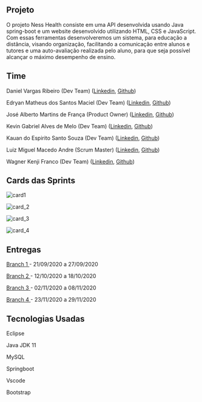 
## Projeto

O projeto Ness Health consiste em uma API desenvolvida usando Java spring-boot e um website desenvolvido utilizando HTML, CSS e JavaScript. Com essas ferramentas desenvolveremos um sistema, para educação a distância, visando organização, facilitando a comunicação entre alunos e tutores e uma auto-avaliação realizada pelo aluno, para que seja possível alcançar o máximo desempenho de ensino.

## Time

Daniel Vargas Ribeiro (Dev Team)
([Linkedin](https://www.linkedin.com/in/daniel-vargas-8b806a184/),
[Github](https://github.com/DanVargaa))

Edryan Matheus dos Santos Maciel (Dev Team)
([Linkedin](),
[Github]())

José Alberto Martins de França  (Product Owner)
([Linkedin](),
[Github]())

Kevin Gabriel Alves de Melo (Dev Team)
([Linkedin](https://www.linkedin.com/in/kevin-melo-1004/),
[Github](https://github.com/kevingabrielmelo))

Kauan do Espirito Santo Souza (Dev Team)
([Linkedin](),
[Github]())

Luiz Miguel Macedo Andre (Scrum Master)
([Linkedin](https://www.linkedin.com/in/luiz-miguel-475347193/),
[Github](https://github.com/Salitop))

Wagner Kenji Franco (Dev Team)
([Linkedin](),
[Github]())

## Cards das Sprints

![card1](https://github.com/kevingabrielmelo/nLearning-Team2/blob/master/readme-assets/Card_1.png)

![card_2](https://github.com/kevingabrielmelo/nLearning-Team2/blob/master/readme-assets/Card_2.png)

![card_3](https://github.com/kevingabrielmelo/nLearning-Team2/blob/master/readme-assets/Card_3.png)

![card_4](https://github.com/kevingabrielmelo/nLearning-Team2/blob/master/readme-assets/Card_4.png)

## Entregas

<a href='https://github.com/kevingabrielmelo/nLearning-Team2/tree/sprint_1'> Branch 1 </a>-
21/09/2020 a 27/09/2020

<a href='https://github.com/kevingabrielmelo/nLearning-Team2/tree/sprint_2'> Branch 2 </a>-
12/10/2020 a 18/10/2020	


<a href='https://github.com/kevingabrielmelo/nLearning-Team2/tree/sprint_3'> Branch 3 </a>- 
02/11/2020 a 08/11/2020	


<a href='https://github.com/kevingabrielmelo/nLearning-Team2/tree/sprint_4'> Branch 4 </a>-
23/11/2020 a 29/11/2020

## Tecnologias Usadas

Eclipse

Java JDK 11

MySQL

Springboot

Vscode

Bootstrap
